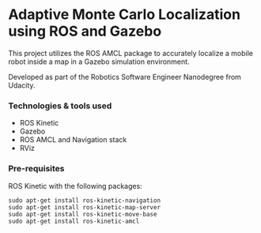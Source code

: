 # Adaptive Monte Carlo Localization using ROS and Gazebo

This project utilizes the ROS AMCL package to accurately localize a mobile robot inside a map in a Gazebo simulation environment.

Developed as part of the Robotics Software Engineer Nanodegree from Udacity.

### Technologies & tools used
 - ROS Kinetic
 - Gazebo
 - ROS AMCL and Navigation stack
 - RViz

### Pre-requisites

ROS Kinetic with the following packages:

    sudo apt-get install ros-kinetic-navigation
    sudo apt-get install ros-kinetic-map-server
    sudo apt-get install ros-kinetic-move-base
    sudo apt-get install ros-kinetic-amcl

